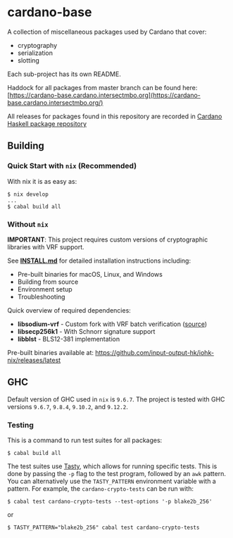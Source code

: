# cardano-base

A collection of miscellaneous packages used by Cardano that cover:

* cryptography
* serialization
* slotting

Each sub-project has its own README.

Haddock for all packages from master branch can be found here:
[https://cardano-base.cardano.intersectmbo.org](https://cardano-base.cardano.intersectmbo.org/)

All releases for packages found in this repository are recorded in [Cardano Haskell
package repository](https://github.com/intersectmbo/cardano-haskell-packages)

## Building

### Quick Start with `nix` (Recommended)

With nix it is as easy as:

```
$ nix develop
...
$ cabal build all
```

### Without `nix`

**IMPORTANT**: This project requires custom versions of cryptographic libraries with VRF support.

See **[INSTALL.md](INSTALL.md)** for detailed installation instructions including:
- Pre-built binaries for macOS, Linux, and Windows
- Building from source
- Environment setup
- Troubleshooting

Quick overview of required dependencies:
* **libsodium-vrf** - Custom fork with VRF batch verification ([source](https://github.com/input-output-hk/libsodium/tree/iquerejeta/vrf_batchverify))
* **libsecp256k1** - With Schnorr signature support
* **libblst** - BLS12-381 implementation

Pre-built binaries available at: https://github.com/input-output-hk/iohk-nix/releases/latest


## GHC

Default version of GHC used in `nix` is `9.6.7`. The project is tested with GHC versions `9.6.7`, `9.8.4`, `9.10.2`, and `9.12.2`.


### Testing

This is a command to run test suites for all packages:

```
$ cabal build all
```

The test suites use [Tasty](https://github.com/feuerbach/tasty),
which allows for running specific tests.
This is done by passing the `-p` flag to the test program, followed by an `awk` pattern.
You can alternatively use the `TASTY_PATTERN` environment variable with a pattern.
For example, the `cardano-crypto-tests` can be run with:

```shell
$ cabal test cardano-crypto-tests --test-options '-p blake2b_256'
```

or

```shell
$ TASTY_PATTERN="blake2b_256" cabal test cardano-crypto-tests
```


